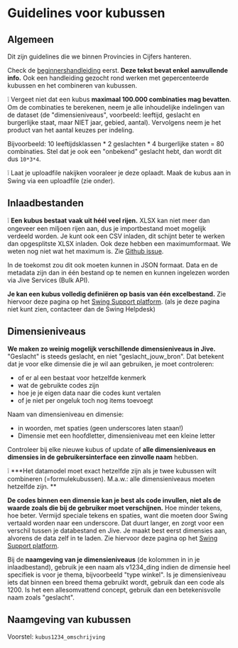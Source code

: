 # Guidelines voor kubussen

## Algemeen

Dit zijn guidelines die we binnen Provincies in Cijfers hanteren.

Check de [beginnershandleiding](https://github.com/provinciesincijfers/JiveDocumentation/blob/master/02.%20Data%20defini%C3%ABren/kubussen/Kubussen%20guidelines.md)  eerst. **Deze tekst bevat enkel aanvullende info.**
Ook een handleiding gezocht rond werken met gepercenteerde kubussen en het combineren van kubussen.

❕ Vergeet niet dat een kubus **maximaal 100.000 combinaties mag bevatten**. Om de combinaties te berekenen, neem je alle inhoudelijke  indelingen van de dataset (de "dimensieniveaus", voorbeeld: leeftijd, geslacht en burgerlijke staat, maar NIET jaar, gebied, aantal). Vervolgens neem je het product van het aantal keuzes per indeling. 

Bijvoorbeeld: 10 leeftijdsklassen * 2 geslachten * 4 burgerlijke staten = 80 combinaties. Stel dat je ook een "onbekend" geslacht hebt, dan wordt dit dus ```10*3*4```.

❕ Laat je uploadfile nakijken vooraleer je deze oplaadt. Maak de kubus aan in Swing via een uploadfile (zie onder).

## Inlaadbestanden

❕ **Een kubus bestaat vaak uit héél veel rijen.** XLSX kan niet meer dan ongeveer een miljoen rijen aan, dus je importbestand moet mogelijk verdeeld worden. 
Je kunt ook een CSV inladen, dit schijnt beter te werken dan opgesplitste XLSX inladen. Ook deze hebben een maximumformaat. We weten nog niet wat het maximum is. Zie [Github issue](https://github.com/provinciesincijfers/bugsinjive/issues/3).

In de toekomst zou dit ook moeten kunnen in JSON formaat. Data en de metadata zijn dan in één bestand op te nemen en kunnen ingelezen worden via Jive Services (Bulk API). 

**Je kan een kubus volledig definiëren op basis van één excelbestand.** Zie hiervoor deze pagina op het [Swing Support platform](https://support.swing.eu/document/Voorbeelden-van-importbestanden-voor-Swing-5). (als je deze pagina niet kunt zien, contacteer dan de Swing Helpdesk)


## Dimensieniveaus

**We maken zo weinig mogelijk verschillende dimensieniveaus in Jive.** "Geslacht" is steeds geslacht, en niet "geslacht_jouw_bron".
Dat betekent dat je voor elke dimensie die je wil aan gebruiken, je moet controleren:
* of er al een bestaat voor hetzelfde kenmerk
* wat de gebruikte codes zijn
* hoe je je eigen data naar die codes kunt vertalen
* of je niet per ongeluk toch nog items toevoegt

Naam van dimensieniveau en dimensie:
* in woorden, met spaties (geen underscores laten staan!)
* Dimensie met een hoofdletter, dimensieniveau met een kleine letter

Controleer bij elke nieuwe kubus of update of **alle dimensieniveaus en dimensies in de gebruikersinterface een zinvolle naam** hebben.

❕ ***Het datamodel moet exact hetzelfde zijn als je twee kubussen wilt combineren (=formulekubussen). M.a.w.: alle dimensieniveaus moeten hetzelfde zijn. **

**De codes binnen een dimensie kan je best als code invullen, niet als de waarde zoals die bij de gebruiker moet verschijnen.** Hoe minder tekens, hoe beter. Vermijd speciale tekens en spaties, want die moeten door Swing vertaald worden naar een underscore. Dat duurt langer, en zorgt voor een verschil tussen je databestand en Jive. 
Je maakt best eerst dimensies aan, alvorens de data zelf in te laden. Zie hiervoor deze pagina op het [Swing Support platform](https://support.swing.eu/document/Voorbeelden-van-importbestanden-voor-Swing-5).

Bij de **naamgeving van je dimensieniveaus** (de kolommen in in je inlaadbestand), gebruik je een naam als v1234_ding indien de dimensie heel specifiek is voor je thema, bijvoorbeeld "type winkel". Is je dimensieniveau iets dat binnen een breed thema gebruikt wordt, gebruik dan een code als 1200. Is het een allesomvattend concept, gebruik dan een betekenisvolle naam zoals "geslacht".

## Naamgeving van kubussen

Voorstel: `kubus1234_omschrijving`


